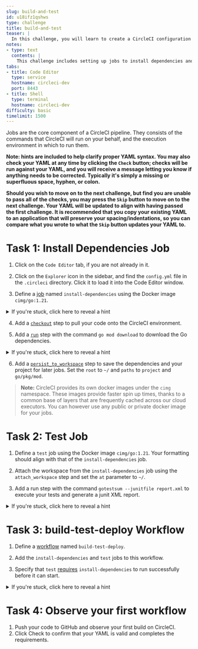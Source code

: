 ```yaml
---
slug: build-and-test
id: u18ifz1qshws
type: challenge
title: build-and-test
teaser: |
  In this challenge, you will learn to create a CircleCI configuration for a Go project from scratch.
notes:
- type: text
  contents: |
    This challenge includes setting up jobs to install dependencies and run tests, and creating a workflow that defines the order of these jobs. You will use a CircleCI's pre-built Go Docker image and learn to use the checkout and run steps. By the end of this challenge, you will have a working CircleCI configuration that can build, test, and deploy a Go project.
tabs:
- title: Code Editor
  type: service
  hostname: circleci-dev
  port: 8443
- title: Shell
  type: terminal
  hostname: circleci-dev
difficulty: basic
timelimit: 1500
---
```


Jobs are the core component of a CircleCI pipeline. They consists of the commands that CircleCI will run on your behalf, and the execution environment in which to run them.<p>
**Note: hints are included to help clarify proper YAML syntax. You may also check your YAML at any time by clicking the `Check` button; checks will be run against your YAML, and you will receive a message letting you know if anything needs to be corrected. Typically it's simply a missing or superfluous space, hyphen, or colon.** <p>
**Should you wish to move on to the next challenge, but find you are unable to pass all of the checks, you may press the `Skip` button to move on to the next challenge. Your YAML will be updated to align with having passed the first challenge. It is recommended that you copy your existing YAML to an application that will preserve your spacing/indentations, so you can compare what you wrote to what the `Skip` button updates your YAML to.**

Task 1: Install Dependencies Job
==============


1. Click on the `Code Editor` tab, if you are not already in it.

2. Click on the `Explorer` icon in the sidebar, and find the `config.yml` file in the `.circleci` directory. Click it to load it into the Code Editor window.

3. Define a [job](https://circleci.com/docs/configuration-reference/#jobs) named `install-dependencies` using the Docker image `cimg/go:1.21`.
<details>
  <summary>If you're stuck, click here to reveal a hint</summary>
   Hint: <b>install-dependencies:</b> will be subordinate to <b>jobs:</b> and <b>docker:</b> will be subordinate to <b>install-dependencies</b>. <b>- image: cimg/go:1.21:</b> will be subordinate to <b>docker:></b>
</details>

4. Add a [`checkout`](https://circleci.com/docs/configuration-reference/#checkout) step to pull your code onto the CircleCI environment.

5. Add a [`run`](https://circleci.com/docs/configuration-reference/#run) step with the command `go mod download` to download the Go dependencies.
<details>
  <summary>If you're stuck, click here to reveal a hint</summary>
   Hint: <b>step:</b> will be subordinate to <b>jobs:</b> - in the same column as/aligned with <b>docker:</b>, <b>- checkout</b> and <b>- run: go mod download</b> will be subordinate to <b>steps:</b> - in the same column as/aligned with <b>- image: cimg/go:1.21</b>. Remember that lines beginning with a hyphen need the hyphen to be subordinate to the line it's defining above.
</details>

6. Add a [`persist_to_workspace`](https://circleci.com/docs/workspaces/) step to save the dependencies and your project for later jobs. Set the `root` to `~/` and `paths` to `project` and `go/pkg/mod`.

> **Note:** CircleCI provides its own docker images under the `cimg` namespace. These images provide faster spin up times, thanks to a common base of layers that are frequently cached across our cloud executors. You can however use any public or private docker image for your jobs.

Task 2: Test Job
==============

1. Define a `test` job using the Docker image `cimg/go:1.21`. Your formatting should align with that of the `install-dependencies` job.

1. Attach the workspace from the `install-dependencies` job using the `attach_workspace` step and set the `at` parameter to `~/`.

1. Add a run step with the command `gotestsum --junitfile report.xml` to execute your tests and generate a junit XML report.
<details>
  <summary>If you're stuck, click here to reveal a hint</summary>
   Hint: The line containing the run step should look like this: - run: gotestsum --junitfile report.xml
</details>

Task 3: build-test-deploy Workflow
==============

1. Define a [workflow](https://circleci.com/docs/workflows/) named `build-test-deploy`.

1. Add the `install-dependencies` and `test` jobs to this workflow.

1. Specify that `test` [requires](https://circleci.com/docs/workflows/#sequential-job-execution) `install-dependencies` to run successfully before it can start.
<details>
  <summary>If you're stuck, click here to reveal a hint</summary>
   Hint: <b>requires:</b> should be subordinate to <b>- test:</b> and <b>- install dependencies</b> should be subordinate to <b>requires:</b>.
</details>

Task 4: Observe your first workflow
==============

1. Push your code to GitHub and observe your first build on CircleCI.
1. Click Check to confirm that your YAML is valid and completes the requirements.
